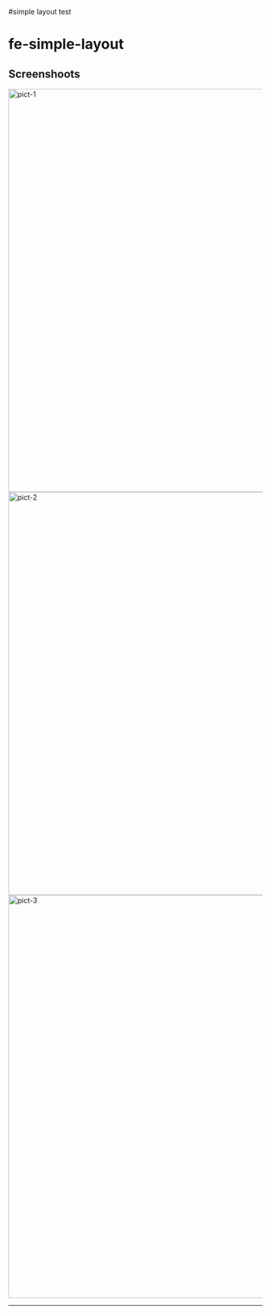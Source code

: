 #simple layout test

# fe-simple-layout

## Screenshoots

<div align='left'>
<img title="pict-1" src="https://res.cloudinary.com/naandalistcloud/image/upload/v1579161898/screenshoots/Screenshot_from_2020-01-16_15-00-24_uhwxcx.png" width='800'>

<img title="pict-2" src="https://res.cloudinary.com/naandalistcloud/image/upload/v1579161898/screenshoots/Screenshot_from_2020-01-16_15-00-33_fsukih.png" width='800'>

<img title="pict-3" src="https://res.cloudinary.com/naandalistcloud/image/upload/v1579161899/screenshoots/Screenshot_from_2020-01-16_15-01-20_xtqjtx.png" width='800'>

---
